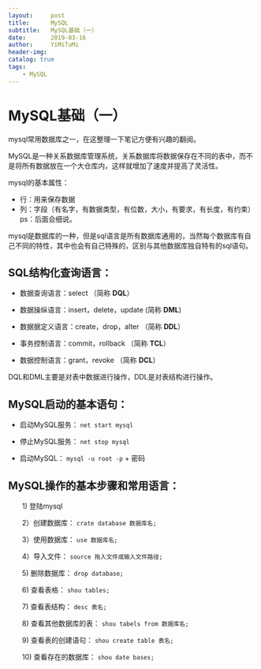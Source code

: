 ```yaml
---
layout:     post
title:      MySQL
subtitle:   MySQL基础（一）
date:       2019-03-16
author:     YiMiTuMi
header-img: 
catalog: true
tags:
    - MySQL
---
```

# MySQL基础（一）

mysql常用数据库之一，在这整理一下笔记方便有兴趣的翻阅。

MySQL是一种关系数据库管理系统，关系数据库将数据保存在不同的表中，而不是将所有数据放在一个大仓库内，这样就增加了速度并提高了灵活性。

mysql的基本属性：

* 行：用来保存数据
* 列：字段（有名字，有数据类型，有位数，大小，有要求，有长度，有约束）</br>ps：后面会细说。</br>
 
mysql是数据库的一种，但是sql语言是所有数据库通用的，当然每个数据库有自己不同的特性，其中也会有自己特殊的，区别与其他数据库独自特有的sql语句。

## SQL结构化查询语言：

* 数据查询语言：select （简称 **DQL**）

* 数据操纵语言：insert，delete，update (简称 **DML**)

* 数据据定义语言：create，drop，alter （简称 **DDL**）

* 事务控制语言：commit，rollback （简称 **TCL**）

* 数据控制语言：grant，revoke （简称 **DCL**）

DQL和DML主要是对表中数据进行操作，DDL是对表结构进行操作。

## MySQL启动的基本语句：

* 启动MySQL服务： `net start mysql`

* 停止MySQL服务：  `net stop mysql`

* 启动MySQL： `mysql -u root -p` + 密码

## MySQL操作的基本步骤和常用语言：

&emsp;&emsp;1) 登陆mysql

&emsp;&emsp;2）创建数据库： `crate database 数据库名;`

&emsp;&emsp;3）使用数据库： `use 数据库名;`

&emsp;&emsp;4）导入文件： `source 拖入文件或输入文件路径;`

&emsp;&emsp;5) 删除数据库： `drop database;`

&emsp;&emsp;6) 查看表格： `shou tables;`

&emsp;&emsp;7) 查看表结构： `desc 表名;`

&emsp;&emsp;8) 查看其他数据库的表： `shou tabels from 数据库名;`

&emsp;&emsp;9) 查看表的创建语句： `shou create table 表名;`

&emsp;&emsp;10) 查看存在的数据库： `shou date bases;`